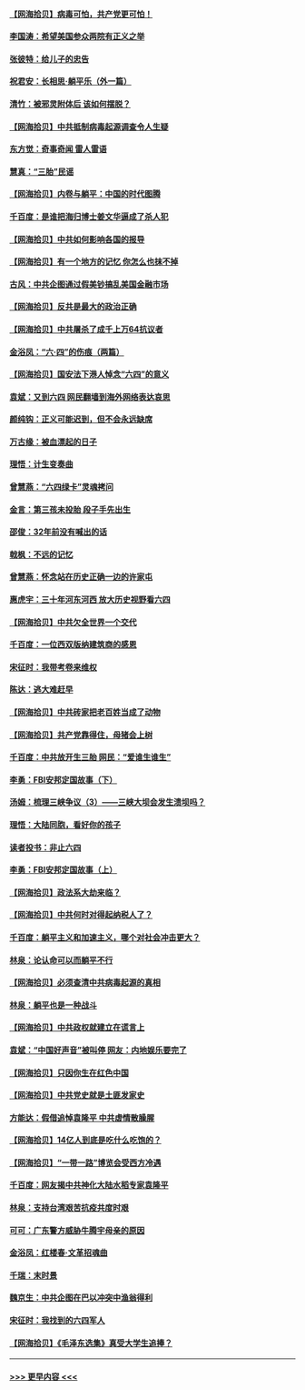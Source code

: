#### [【网海拾贝】病毒可怕，共产党更可怕！](../pages/nsc993/n13020728.md?t=06150152) 
#### [李国涛：希望美国参众两院有正义之举](../pages/nsc993/n13020674.md?t=06150152) 
#### [张彼特：给儿子的忠告](../pages/nsc993/n13018934.md?t=06150152) 
#### [祝君安：长相思‧躺平乐（外一篇）](../pages/nsc993/n13018923.md?t=06150152) 
#### [清竹：被邪灵附体后 该如何摆脱？](../pages/nsc993/n13018877.md?t=06150152) 
#### [【网海拾贝】中共抵制病毒起源调查令人生疑](../pages/nsc993/n13017785.md?t=06150152) 
#### [东方觉：奇事奇闻 雷人雷语](../pages/nsc993/n13017577.md?t=06150152) 
#### [慧真：“三胎”民谣](../pages/nsc993/n13017394.md?t=06150152) 
#### [【网海拾贝】内卷与躺平：中国的时代图腾](../pages/nsc993/n13016128.md?t=06150152) 
#### [千百度：是谁把海归博士姜文华逼成了杀人犯](../pages/nsc993/n13015218.md?t=06150152) 
#### [【网海拾贝】中共如何影响各国的报导](../pages/nsc993/n13012599.md?t=06150152) 
#### [【网海拾贝】有一个地方的记忆 你怎么也抹不掉](../pages/nsc993/n13009802.md?t=06150152) 
#### [古风：中共企图通过假美钞搞乱美国金融市场](../pages/nsc993/n13009626.md?t=06150152) 
#### [【网海拾贝】反共是最大的政治正确](../pages/nsc993/n13007051.md?t=06150152) 
#### [【网海拾贝】中共屠杀了成千上万64抗议者](../pages/nsc993/n13002713.md?t=06150152) 
#### [金浴凤：“六·四”的伤痕（两篇）](../pages/nsc993/n13001719.md?t=06150152) 
#### [【网海拾贝】国安法下港人悼念“六四”的意义](../pages/nsc993/n13001039.md?t=06150152) 
#### [袁斌：又到六四 网民翻墙到海外网络表达哀思](../pages/nsc993/n13000995.md?t=06150152) 
#### [颜纯钩：正义可能迟到，但不会永远缺席](../pages/nsc993/n13000920.md?t=06150152) 
#### [万古缘：被血漂起的日子](../pages/nsc993/n13000914.md?t=06150152) 
#### [理悟：计生变奏曲](../pages/nsc993/n13000414.md?t=06150152) 
#### [曾慧燕：“六四绿卡”灵魂拷问](../pages/nsc993/n13000277.md?t=06150152) 
#### [金言：第三孩未投胎 段子手先出生](../pages/nsc993/n13000215.md?t=06150152) 
#### [邵俊：32年前没有喊出的话](../pages/nsc993/n13000181.md?t=06150152) 
#### [戟枫：不远的记忆](../pages/nsc993/n13000121.md?t=06150152) 
#### [曾慧燕：怀念站在历史正确一边的许家屯](../pages/nsc993/n13000073.md?t=06150152) 
#### [惠虎宇：三十年河东河西 放大历史视野看六四](../pages/nsc993/n13000018.md?t=06150152) 
#### [【网海拾贝】中共欠全世界一个交代](../pages/nsc993/n12998706.md?t=06150152) 
#### [千百度：一位西双版纳建筑商的感恩](../pages/nsc993/n12998487.md?t=06150152) 
#### [宋征时：我带考卷来维权](../pages/nsc993/n12994088.md?t=06150152) 
#### [陈达：逃大难赶早](../pages/nsc993/n12993569.md?t=06150152) 
#### [【网海拾贝】中共砖家把老百姓当成了动物](../pages/nsc993/n12993483.md?t=06150152) 
#### [【网海拾贝】共产党靠得住，母猪会上树](../pages/nsc993/n12990730.md?t=06150152) 
#### [千百度：中共放开生三胎 网民：“爱谁生谁生”](../pages/nsc993/n12990644.md?t=06150152) 
#### [李勇：FBI安邦定国故事（下）](../pages/nsc993/n12987854.md?t=06150152) 
#### [汤姆：梳理三峡争议（3）——三峡大坝会发生溃坝吗？](../pages/nsc993/n12989806.md?t=06150152) 
#### [理悟：大陆同胞，看好你的孩子](../pages/nsc993/n12989778.md?t=06150152) 
#### [读者投书：非止六四](../pages/nsc993/n12989673.md?t=06150152) 
#### [李勇：FBI安邦定国故事（上）](../pages/nsc993/n12987749.md?t=06150152) 
#### [【网海拾贝】政法系大劫来临？](../pages/nsc993/n12987596.md?t=06150152) 
#### [【网海拾贝】中共何时对得起纳税人了？](../pages/nsc993/n12985578.md?t=06150152) 
#### [千百度：躺平主义和加速主义，哪个对社会冲击更大？](../pages/nsc993/n12985512.md?t=06150152) 
#### [林泉：论认命可以而躺平不行](../pages/nsc993/n12985505.md?t=06150152) 
#### [【网海拾贝】必须查清中共病毒起源的真相](../pages/nsc993/n12984276.md?t=06150152) 
#### [林泉：躺平也是一种战斗](../pages/nsc993/n12984194.md?t=06150152) 
#### [【网海拾贝】中共政权就建立在谎言上](../pages/nsc993/n12981880.md?t=06150152) 
#### [袁斌：“中国好声音”被叫停 网友：内地娱乐要完了](../pages/nsc993/n12981826.md?t=06150152) 
#### [【网海拾贝】只因你生在红色中国](../pages/nsc993/n12979096.md?t=06150152) 
#### [【网海拾贝】中共党史就是土匪发家史](../pages/nsc993/n12976478.md?t=06150152) 
#### [方能达：假借追悼袁隆平 中共虚情散臊腥](../pages/nsc993/n12976396.md?t=06150152) 
#### [【网海拾贝】14亿人到底是吃什么吃饱的？](../pages/nsc993/n12974125.md?t=06150152) 
#### [【网海拾贝】“一带一路”博览会受西方冷遇](../pages/nsc993/n12971787.md?t=06150152) 
#### [千百度：网友揭中共神化大陆水稻专家袁隆平](../pages/nsc993/n12971733.md?t=06150152) 
#### [林泉：支持台湾艰苦抗疫共度时艰](../pages/nsc993/n12971350.md?t=06150152) 
#### [可可：广东警方威胁牛腾宇母亲的原因](../pages/nsc993/n12971100.md?t=06150152) 
#### [金浴凤：红楼春·文革招魂曲](../pages/nsc993/n12970354.md?t=06150152) 
#### [千瑞：末时景](../pages/nsc993/n12970337.md?t=06150152) 
#### [魏京生：中共企图在巴以冲突中渔翁得利](../pages/nsc993/n12970286.md?t=06150152) 
#### [宋征时：我找到的六四军人](../pages/nsc993/n12970213.md?t=06150152) 
#### [【网海拾贝】《毛泽东选集》真受大学生追捧？](../pages/nsc993/n12968779.md?t=06150152) 

----
#### [ >>> 更早内容 <<< ](../indexes/nsc993-earlier.md)
